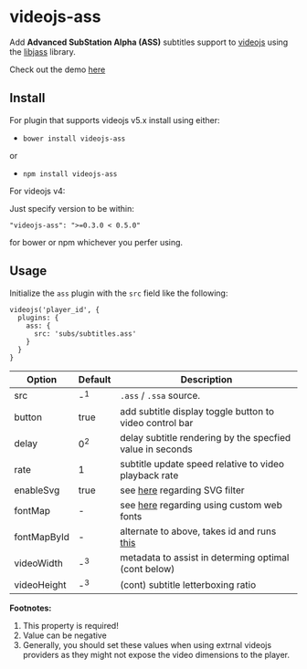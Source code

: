 # videojs-ass

Add **Advanced SubStation Alpha (ASS)** subtitles support to
[videojs](https://github.com/videojs/video.js) using the
[libjass](https://github.com/Arnavion/libjass) library.

Check out the demo
[here](https://sunnyli.github.io/videojs-ass/example.html)


## Install

For plugin that supports videojs v5.x install using either:

- `bower install videojs-ass`

or

- `npm install videojs-ass`

For videojs v4:

Just specify version to be within:

```
"videojs-ass": ">=0.3.0 < 0.5.0"
```
for bower or npm whichever you perfer using.


## Usage

Initialize the `ass` plugin with the `src` field like the following:

```
videojs('player_id', {
  plugins: {
    ass: {
      src: 'subs/subtitles.ass'
    }
  }
}
```

| Option      | Default       | Description                                                |
| ----------- | ------------- | ---------------------------------------------------------- |
| src         | -<sup>1</sup> | `.ass` / `.ssa` source.                                    |
| button      | true          | add subtitle display toggle button to video control bar    |
| delay       | 0<sup>2</sup> | delay subtitle rendering by the specfied value in seconds  |
| rate        | 1             | subtitle update speed relative to video playback rate      |
| enableSvg   | true          | see [here][svg-effects] regarding SVG filter               |
| fontMap     | -             | see [here][font-map] regarding using custom web fonts      |
| fontMapById | -             | alternate to above, takes id and runs [this][font-map-el]  |
| videoWidth  | -<sup>3</sup> | metadata to assist in determing optimal (cont below)       |
| videoHeight | -<sup>3</sup> | (cont) subtitle letterboxing ratio                         |

**Footnotes:**

1. This property is required!
2. Value can be negative
3. Generally, you should set these values when using extrnal videojs providers
   as they might not expose the video dimensions to the player.

[svg-effects]: https://github.com/Arnavion/libjass/blob/v0.10.0/README.md#what-browser-and-javascript-features-does-libjass-need
[font-map]: https://arnavion.github.io/libjass/api.xhtml#libjass.renderers.RendererSettings.fontMap
[font-map-el]: https://arnavion.github.io/libjass/api.xhtml#libjass.renderers.RendererSettings.makeFontMapFromStyleElement


